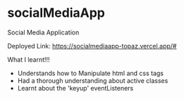 # socialMediaApp
Social Media Application

Deployed Link:
https://socialmediaapp-topaz.vercel.app/#

What I learnt!!!
- Understands how to Manipulate html and css tags
- Had a thorough understanding about active classes
- Learnt about the 'keyup' eventListeners
